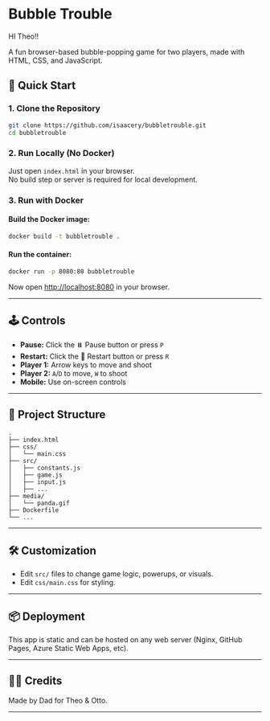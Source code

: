 # Bubble Trouble

HI Theo!!

A fun browser-based bubble-popping game for two players, made with HTML, CSS, and JavaScript.

## 🚀 Quick Start

### 1. **Clone the Repository**

```sh
git clone https://github.com/isaacery/bubbletrouble.git
cd bubbletrouble
```

### 2. **Run Locally (No Docker)**

Just open `index.html` in your browser.  
No build step or server is required for local development.

### 3. **Run with Docker**

#### Build the Docker image:

```sh
docker build -t bubbletrouble .
```

#### Run the container:

```sh
docker run -p 8080:80 bubbletrouble
```

Now open [http://localhost:8080](http://localhost:8080) in your browser.

---

## 🕹️ Controls

- **Pause:** Click the ⏸️ Pause button or press `P`
- **Restart:** Click the 🔄 Restart button or press `R`
- **Player 1:** Arrow keys to move and shoot
- **Player 2:** `A`/`D` to move, `W` to shoot
- **Mobile:** Use on-screen controls

---

## 📝 Project Structure

```
.
├── index.html
├── css/
│   └── main.css
├── src/
│   ├── constants.js
│   ├── game.js
│   ├── input.js
│   ├── ...
├── media/
│   └── panda.gif
├── Dockerfile
└── ...
```

---

## 🛠️ Customization

- Edit `src/` files to change game logic, powerups, or visuals.
- Edit `css/main.css` for styling.

---

## 📦 Deployment

This app is static and can be hosted on any web server (Nginx, GitHub Pages, Azure Static Web Apps, etc).

---

## 🧑‍💻 Credits

Made by Dad for Theo & Otto.

---